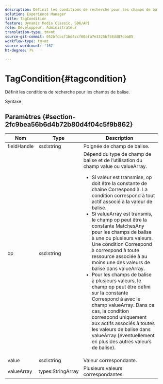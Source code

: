 ```yaml
---
description: Définit les conditions de recherche pour les champs de balise.
solution: Experience Manager
title: TagCondition
feature: Dynamic Media Classic, SDK/API
role: Développeur, Administrateur
translation-type: tm+mt
source-git-commit: 052bfcbcf1bd4ccf60afa7e3325bf58dd07cba85
workflow-type: tm+mt
source-wordcount: '167'
ht-degree: 7%

---
```



# TagCondition{#tagcondition}

Définit les conditions de recherche pour les champs de balise.

Syntaxe

## Paramètres {#section-2fc9bea56b6d4b72b80d4f04c5f9b862}

<table id="table_04100BB8ABD84EF68B0A7CE3AD946414"> 
 <thead> 
  <tr> 
   <th colname="col1" class="entry"> Nom </th> 
   <th colname="col2" class="entry"> Type </th> 
   <th colname="col3" class="entry"> Description </th> 
  </tr> 
 </thead>
 <tbody> 
  <tr> 
   <td colname="col1"> <span class="codeph"> <span class="varname"> fieldHandle</span> </span> </td> 
   <td colname="col2"> <span class="codeph"> xsd:string</span> </td> 
   <td colname="col3"> Poignée de champ de balise. </td> 
  </tr> 
  <tr> 
   <td colname="col1"> <span class="codeph"> <span class="varname"> op</span> </span> </td> 
   <td colname="col2"> <span class="codeph"> xsd:string</span> </td> 
   <td colname="col3">Dépend du type de champ de balise et de l’utilisation du champ value ou valueArray. 
    <ul id="ul_CC0926425B094B3BB7D70CB392DBDABD">
     <li id="li_09AB923A9A8D4A71917CF59C150E4EF5">Si <span class="codeph"> valeur</span> est transmise, <span class="codeph"> op</span> doit être la constante de chaîne Correspond à. La condition correspond à tout actif associé à la valeur de balise. </li>
     <li id="li_70F18494AB6C454EB611F51F16C19FAD">Si <span class="codeph"> valueArray</span> est transmis, le champ op peut être la constante <span class="codeph"> MatchesAny</span> pour les champs de balise à une ou plusieurs valeurs. Une condition <span class="codeph"> Correspond à </span> correspond à toute ressource associée à au moins une des valeurs de balise dans <span class="codeph"> valueArray</span>. </li>
     <li id="li_0B25542D7E964B26B15591C45D5C66D0">Pour les champs de balise à plusieurs valeurs, le champ op peut être défini sur la constante <span class="codeph"> Correspond à </span> avec le champ <span class="codeph"> valueArray</span>. Dans ce cas, la condition correspond uniquement aux actifs associés à toutes les valeurs de balise dans <span class="codeph"> valueArray</span> (éventuellement en plus des autres valeurs de balise). </li>
    </ul></td> 
  </tr> 
  <tr> 
   <td colname="col1"> <span class="codeph"> <span class="varname"> value</span> </span> </td> 
   <td colname="col2"> <span class="codeph"> xsd:string</span> </td> 
   <td colname="col3"> Valeur correspondante. </td> 
  </tr> 
  <tr> 
   <td colname="col1"> <span class="codeph"> <span class="varname"> valueArray</span> </span> </td> 
   <td colname="col2"> <span class="codeph"> types:StringArray</span> </td> 
   <td colname="col3"> Plusieurs valeurs correspondantes. </td> 
  </tr> 
 </tbody> 
</table>

